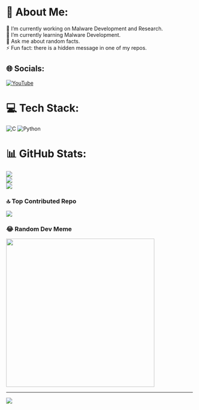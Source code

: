 # 💫 About Me:
🔭 I’m currently working on Malware Development and Research.<br>🌱 I’m currently learning Malware Development.<br>💬 Ask me about random facts.<br>⚡ Fun fact: there is a hidden message in one of my repos.

## 🌐 Socials:
[![YouTube](https://img.shields.io/badge/YouTube-%23FF0000.svg?logo=YouTube&logoColor=white)](https://youtube.com/@https://www.youtube.com/channel/UCRhDbsL4-L-5Q6DH-89lsSA) 

# 💻 Tech Stack:
![C](https://img.shields.io/badge/c-%2300599C.svg?style=for-the-badge&logo=c&logoColor=white) ![Python](https://img.shields.io/badge/python-3670A0?style=for-the-badge&logo=python&logoColor=ffdd54)
# 📊 GitHub Stats:
![](https://github-readme-stats.vercel.app/api?username=MrElvo&theme=dark&hide_border=false&include_all_commits=false&count_private=true)<br/>
![](https://github-readme-streak-stats.herokuapp.com/?user=MrElvo&theme=dark&hide_border=false)<br/>
![](https://github-readme-stats.vercel.app/api/top-langs/?username=MrElvo&theme=dark&hide_border=false&include_all_commits=false&count_private=true&layout=compact)

### 🔝 Top Contributed Repo
![](https://github-contributor-stats.vercel.app/api?username=MrElvo&limit=5&theme=dark&combine_all_yearly_contributions=true)

### 😂 Random Dev Meme
<img src='https://randommeme-five.vercel.app/' style="height: 400px;"/>

---
[![](https://visitcount.itsvg.in/api?id=MrElvo&icon=0&color=0)](https://visitcount.itsvg.in)

<!-- Proudly created with GPRM ( https://gprm.itsvg.in ) -->
